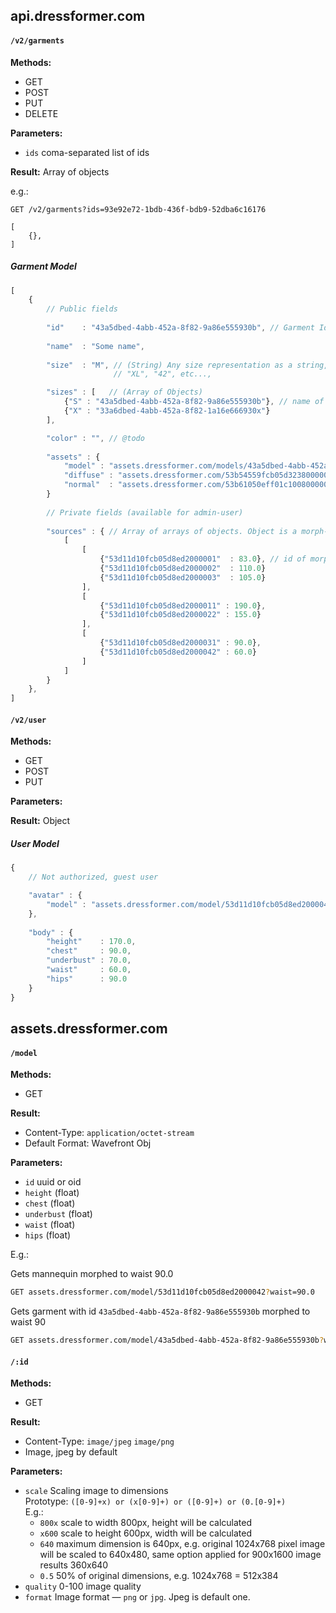 ## api.dressformer.com

#### `/v2/garments`
__Methods:__ 

- GET
- POST
- PUT
- DELETE

__Parameters:__

- `ids` coma-separated list of ids  

__Result:__ Array of objects

e.g.:

```
GET /v2/garments?ids=93e92e72-1bdb-436f-bdb9-52dba6c16176

[
	{},
]

```

#####  Garment Model

```javascript
[
	{
		// Public fields
		
		"id"    : "43a5dbed-4abb-452a-8f82-9a86e555930b", // Garment Id as a uuid
		
		"name"  : "Some name",
		
		"size"  : "M", // (String) Any size representation as a string, e.g. 
		               // "XL", "42", etc..., 

		"sizes" : [   // (Array of Objects)
			{"S" : "43a5dbed-4abb-452a-8f82-9a86e555930b"}, // name of size : garment id
			{"X" : "33a6dbed-4abb-452a-8f82-1a16e666930x"}  
		],

		"color" : "", // @todo
		
		"assets" : {
			"model" : "assets.dressformer.com/models/43a5dbed-4abb-452a-8f82-9a86e555930b" // Garment model, by default in obj format
			"diffuse" : "assets.dressformer.com/53b54559fcb05d3238000002" // Diffuse map
			"normal"  : "assets.dressformer.com/53b61050eff01c1008000001" // Normal map
		}
		
		// Private fields (available for admin-user)
		
		"sources" : { // Array of arrays of objects. Object is a morph-target - weight pair.
			[
				[
					{"53d11d10fcb05d8ed2000001"  : 83.0}, // id of morph-target : weight
					{"53d11d10fcb05d8ed2000002"  : 110.0}
					{"53d11d10fcb05d8ed2000003"  : 105.0}
				],
				[
					{"53d11d10fcb05d8ed2000011" : 190.0}, 
					{"53d11d10fcb05d8ed2000022" : 155.0}
				],
				[
					{"53d11d10fcb05d8ed2000031" : 90.0}, 
					{"53d11d10fcb05d8ed2000042" : 60.0}
				]
			]
		}
	},	
]
```

#### `/v2/user`
__Methods:__ 

- GET
- POST
- PUT

__Parameters:__


__Result:__ Object

##### User Model

```javascript
{
	// Not authorized, guest user

	"avatar" : {
		"model" : "assets.dressformer.com/model/53d11d10fcb05d8ed2000042" // Some base mannequin
	},
	
	"body" : {
		"height"    : 170.0,
		"chest"     : 90.0,
		"underbust" : 70.0,
		"waist"     : 60.0,
		"hips"      : 90.0
	}
}
```


## assets.dressformer.com

#### `/model`
__Methods:__

- GET

__Result:__

- Content-Type: `application/octet-stream` 
- Default Format: Wavefront Obj

__Parameters:__

- `id` uuid or oid
- `height`    (float)
- `chest`     (float)
- `underbust` (float)
- `waist`     (float)
- `hips`      (float)

E.g.:

Gets mannequin morphed to waist 90.0

```sh
GET assets.dressformer.com/model/53d11d10fcb05d8ed2000042?waist=90.0
```

Gets garment with id `43a5dbed-4abb-452a-8f82-9a86e555930b` morphed to waist 90

```sh
GET assets.dressformer.com/model/43a5dbed-4abb-452a-8f82-9a86e555930b?waist=90.0
```

#### `/:id` 
	
__Methods:__

- GET

__Result:__

- Content-Type: `image/jpeg` `image/png`
- Image, jpeg by default

__Parameters:__

- `scale` Scaling image to dimensions  
	Prototype: `([0-9]+x) or (x[0-9]+) or ([0-9]+) or (0.[0-9]+)`  
	E.g.:
  	+ `800x` scale to width 800px, height will be calculated
  	+ `x600` scale to height 600px, width will be calculated
  	+ `640`  maximum dimension is 640px, e.g. original 1024x768 pixel image will be scaled to 640x480,
           same option applied for 900x1600 image results 360x640
  	+ `0.5`  50% of original dimensions, e.g. 1024x768 = 512x384
- `quality` 0-100 image quality
- `format` Image format — `png` or `jpg`. Jpeg is default one.

	


